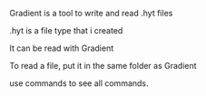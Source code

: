 Gradient is a tool to write and read .hyt files

.hyt is a file type that i created

It can be read with Gradient

To read a file, put it in the same folder as Gradient

use commands to see all commands.
